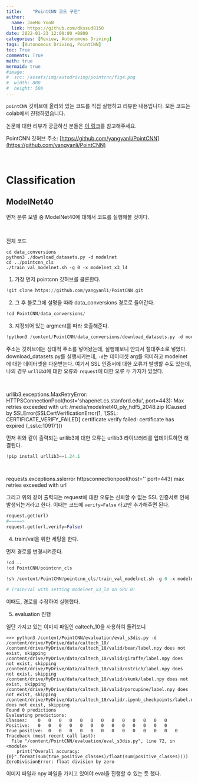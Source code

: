 ```yaml
---
title:    "PointCNN 코드 구현"
author:
  name: JaeHo YooN
  link: https://github.com/dkssud8150
date: 2022-01-23 12:00:00 +0800
categories: [Review, Autonomous Driving]
tags: [Autonomous Driving, PointCNN]
toc: True
comments: True
math: true
mermaid: true
#image:
#  src: /assets/img/autodriving/pointcnn/fig4.png
#  width: 800
#  height: 500
---
```


`pointCNN` 깃허브에 올라와 있는 코드를 직접 실행하고 리뷰한 내용입니다. 모든 코드는 colab에서 진행하였습니다.

논문에 대한 리뷰가 궁금하신 분들은 [이 링크](https://dkssud8150.github.io/classlog/pointcnn.html)를 참고해주세요.

PointCNN 깃허브 주소: [https://github.com/yangyanli/PointCNN](https://github.com/yangyanli/PointCNN)

<br>

# Classification

## ModelNet40

먼저 분류 모델 중 ModelNet40에 대해서 코드를 실행해볼 것이다.

<br>

전체 코드

```shell
cd data_conversions
python3 ./download_datasets.py -d modelnet
cd ../pointcnn_cls
./train_val_modelnet.sh -g 0 -x modelnet_x3_l4
```

1. 가장 먼저 pointcnn 깃허브를 클론한다.

```python
!git clone https://github.com/yangyanli/PointCNN.git
```

2. 그 후 블로그에 설명을 따라 data_conversions 경로로 들어간다.

```python
!cd PointCNN/data_conversions/
```

3. 지정되어 있는 argment를 따라 호출해준다.

```python
!python3 /content/PointCNN/data_conversions/download_datasets.py -d modelnet 
```

주소는 깃허브에는 상대적 주소를 넣어놨는데, 실행해보니 안되서 절대주소로 넣었다. download_datasets.py를 실행시키는데, `-d`는 데이터셋 arg를 의미하고 modelnet에 대한 데이터셋을 다운받는다. 여기서 SSL 인증서에 대한 오류가 발생할 수도 있는데, 나의 경우 `urllib3`에 대한 오류와 `request`에 대한 오류 두 가지가 있었다. 

<br>

urllib3.exceptions.MaxRetryError: HTTPSConnectionPool(host='shapenet.cs.stanford.edu', port=443): Max retries exceeded with url: /media/modelnet40_ply_hdf5_2048.zip (Caused by SSLError(SSLCertVerificationError(1, '[SSL: CERTIFICATE_VERIFY_FAILED] certificate verify failed: certificate has expired (_ssl.c:1091)')))

먼저 위와 같이 출력되는 urllib3에 대한 오류는 urllib3 라이브러리를 업데이트하면 해결된다.

```python
!pip install urllib3==1.24.1
```

<br>

requests.exceptions.sslerror httpsconnectionpool(host='' port=443) max retries exceeded with url

그리고 위와 같이 출력되는 request에 대한 오류는 신뢰할 수 없는 SSL 인증서로 인해 발생되는거라고 한다. 이때는 코드에 `verify=False` 라고만 추가해주면 된다.

```python
request.get(url)
#=====>
request.get(url,verify=False)
```

4. train/val을 위한 세팅을 한다.

먼저 경로를 변경시켜준다.

```python
!cd ..
!cd PointCNN/pointcnn_cls
```

```python
!sh /content/PointCNN/pointcnn_cls/train_val_modelnet.sh -g 0 -x modelnet_x3_l4

# Train/Val with setting modelnet_x3_l4 on GPU 0!
```

이때도, 경로를 수정하여 실행했다.

5. evaluation 진행

일단 가지고 있는 이미지 파일인 caltech_10을 사용하여 돌려보니

```shell
>>> python3 /content/PointCNN/evaluation/eval_s3dis.py -d /content/drive/MyDrive/data/caltech_10/
/content/drive/MyDrive/data/caltech_10/valid/bear/label.npy does not exist, skipping
/content/drive/MyDrive/data/caltech_10/valid/giraffe/label.npy does not exist, skipping
/content/drive/MyDrive/data/caltech_10/valid/ostrich/label.npy does not exist, skipping
/content/drive/MyDrive/data/caltech_10/valid/skunk/label.npy does not exist, skipping
/content/drive/MyDrive/data/caltech_10/valid/porcupine/label.npy does not exist, skipping
/content/drive/MyDrive/data/caltech_10/valid/.ipynb_checkpoints/label.npy does not exist, skipping
Found 0 predictions
Evaluating predictions:
Classes:	0	0	0	0	0	0	0	0	0	0	0	0	0
Positive:	0	0	0	0	0	0	0	0	0	0	0	0	0
True positive:	0	0	0	0	0	0	0	0	0	0	0	0	0
Traceback (most recent call last):
  File "/content/PointCNN/evaluation/eval_s3dis.py", line 72, in <module>
    print("Overall accuracy: {0}".format(sum(true_positive_classes)/float(sum(positive_classes))))
ZeroDivisionError: float division by zero
```

이미지 파일과 npy 파일을 가지고 있어야 eval을 진행할 수 있는 듯 했다.